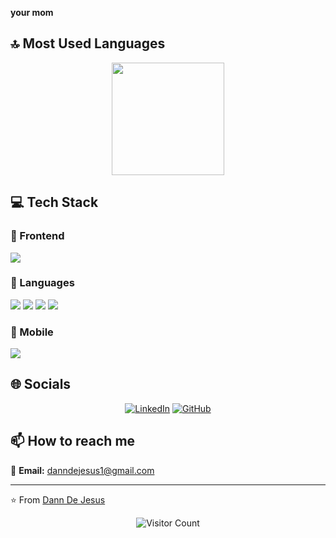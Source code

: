 

**your mom**

## 🔝 Most Used Languages

<!-- ⚠️ Important: Replace 'danndejesus1' with your actual GitHub username in the URL below -->
<div align="center">
  <img height="180em" src="https://github-readme-stats.vercel.app/api/top-langs/?username=danndejesus1&layout=compact&langs_count=10&theme=default"/>
</div>

## 💻 Tech Stack

### 🎨 Frontend

<img src="https://img.shields.io/badge/React-ff69b4?style=for-the-badge&logo=react&logoColor=white" /> 

### 💬 Languages

<img src="https://img.shields.io/badge/Python-FFA500?style=for-the-badge&logo=python&logoColor=white" /> <img src="https://img.shields.io/badge/JavaScript-FFA500?style=for-the-badge&logo=javascript&logoColor=white" /> <img src="https://img.shields.io/badge/TypeScript-FFA500?style=for-the-badge&logo=typescript&logoColor=white" /> <img src="https://img.shields.io/badge/C#-FFA500?style=for-the-badge&logo=c#&logoColor=white" /> 

### 📱 Mobile

<img src="https://img.shields.io/badge/Kotlin-3CB371?style=for-the-badge&logo=kotlin&logoColor=white" /> 

## 🌐 Socials

<div align="center">

[![LinkedIn](https://img.shields.io/badge/LinkedIn-%230077B5.svg?logo=linkedin&logoColor=white)](in/danndejesus1) [![GitHub](https://img.shields.io/badge/GitHub-%23121011.svg?logo=github&logoColor=white)](https://github.com/danndejesus1) 

</div>

## 📫 How to reach me

<div align="left">

📧 **Email:** [danndejesus1@gmail.com](mailto:danndejesus1@gmail.com)

</div>

---
⭐️ From [Dann De Jesus](https://github.com/danndejesus1)

<!-- Profile views counter -->
<div align="center">
  <img src="https://profile-counter.glitch.me/danndejesus1/count.svg" alt="Visitor Count" />
</div>
